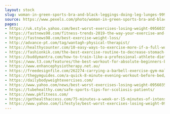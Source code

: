 ```yaml
---
layout: stock
slug: woman-in-green-sports-bra-and-black-leggings-doing-leg-lunges-999257
source: https://www.pexels.com/photo/woman-in-green-sports-bra-and-black-leggings-doing-leg-lunges-999257/
pages:
- https://uk.style.yahoo.com/best-worst-exercises-losing-weight-095603538.html
- https://fastnews98.com/fitness-trends-2019-the-way-your-exercise-and-workouts-will-change-next-year/
- https://fastnews98.com/best-exercise-weight-loss/
- http://advance-pt.com/tag/wantagh-physical-therapist/
- https://healthycounter.com/10-easy-ways-to-exercise-more-if-a-full-workout-routine-doesnt-fit-your-schedule/
- https://fashionkik.com/the-best-exercise-routine-to-decrease-stomach-swelling/
- https://buddymantra.com/how-to-train-like-a-professional-athlete-diet-and-exercise-routines-of-pro-footballers/
- https://www.t3.com/features/the-best-workout-for-absolute-beginners-burn-that-post-christmas-fat-and-get-fit-quick
- https://www.enhancephysiotherapy.net.au/
- https://freedesignfile.com/262274-carrying-a-barbell-exercise-gym-male-hd-picture/
- https://thegymguides.com/a-quick-8-minute-evening-workout-before-bed/
- https://dailybodyweightexercises.com/
- https://www.yahoo.com/news/best-worst-exercises-losing-weight-095603538.html
- https://tubehealthy.com/safe-sports-tips-for-scoliosis-patients/
- https://www.pkfitness.com/
- https://gethealthaccess.com/75-minutes-a-week-or-15-minutes-of-intense-exercise-a-day-keeps-the-doctor-away/
- https://www.yahoo.com/lifestyle/best-worst-exercises-losing-weight-095603538.html
---
```

